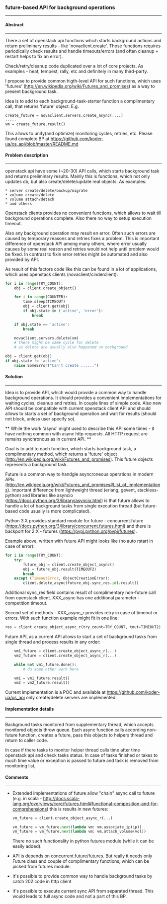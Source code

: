 ### future-based API for background operations
----------------------------------------------

#### Abstract
-------------

There a set of openstack api functions which starts background actions
and return preliminary results - like 'novaclient.create'. Those functions
requires periodically check results and handle timeouts/errors
(and often cleanup + restart helps to fix an error).

Check/retry/cleanup code duplicated over a lot of core projects.
As examples - heat, tempest, rally, etc and definitely in many third-party.

I propose to provide common higth-level API for such functions, which uses
'futures' (http://en.wikipedia.org/wiki/Futures_and_promises) as a way to
present background task.

Idea is to add to each background-task-starter function a complimentary call,
that returns 'future' object. E.g.

    create_future = novaclient.servers.create_async(....)
    .....
    vm = create_future.result()

This allows to unify(and optimize) monitoring cycles, retries, etc.
Please found complete BP at
https://github.com/koder-ua/os_api/blob/master/README.md

#### Problem description
------------------------

openstack api have some (~20-30) API calls, which starts background task
and returns preliminary results. Mainly this is functions, which not only
updates db, but also create/delete/update real objects. As examples:

    * server create/delete/backup/migrate
    * volume create/delete
    * volume attach/detach
    * and others

Openstack clients provides no convenient functions, which allows to
wait till background operations complete. Also there no way to setup
execution timeout.

Also any background operation may result en error. Often such errors
are caused by temporary reasons and retries fixes a problem. This is
important difference of openstack API among many others, where
error usually causes by some real reason and retries would not help
until problem would be fixed. In contrast to fixin error retries might
be automated and also provided by API.

As result of this factors code like this can be found in a lot of applications,
which uses openstack clients (novaclient/cinderclient):

```python
for i in range(TRY_COUNT):
    obj = client.create_object()

    for i in range(COUNTER):
        time.sleep(TIMEOUT)
        obj = client.get(obj)
        if obj.state in ('active', 'error'):
            break

    if obj.state == 'active':
        break

    novaclient.servers.delete(vm)
    # there might be same cycle for delete
    # as delete are usually also happened un background

obj = client.get(obj)
if obj.state != 'active':
    raise SomeError("Can't create ......")
```

#### Solution
-------------

Idea is to provide API, which would provide a common way to
handle background operations. It should provides a convenient
implementations for waiting cycles, cleanup and retries. In
couple lines of simple code. Also new API should be compatible with
current openstack client API and should allows to starts a set of
background operation and wait for results (should not block, unless
user specify so).

** While the work 'async' might used to describe this API some times -
it have nothing common with async http requests. All HTTP request are
remains synchronous as in current API. **

Goal is to add to each function, which starts background task, a
complimentary method, which returns a 'future' object
(http://en.wikipedia.org/wiki/Futures_and_promises).
This future objects represents a background task.

Future is a common way to handgle asyncroneous operations in modern APIs
(http://en.wikipedia.org/wiki/Futures_and_promises#List_of_implementations).
Important difference from lightweight thread (erlang, gevent,
stackless-python) and libraries like asyncio
(https://docs.python.org/3/library/asyncio.html)
is that future allows to handle a lot of background tasks from
single execution thread (but future-based code usually is more complicated).

Python 3.X provides standard module for future - concurrent.future
(https://docs.python.org/3/library/concurrent.futures.html)
and there is backport for 2.X - futures (https://pypi.python.org/pypi/futures).

Example above, written with future API might looks like
(no auto rstart in case of error):

```python
for i in range(TRY_COUNT):
    try:
        future_obj = client.create_object_async()
        obj = future_obj.result(TIMEOUT2)
        break
    except (TimeoutError, ObjectCreationError):
        client.delete_async(future_obj.sync_res.id).result()
```

Additional sync_res field contains result of complimentary non-future
call from openstack client. XXX_async has one additional parameter -
competition timeout.

Second set of methods - XXX_async_r provides retry in case of
timeout or errors. With such function example might fit in one line:

```python
res = client.create_object_async_r(try_count=TRY_COUNT, tout=TIMEOUT2).result()
```

Future API, as a current API allows to start a set of background tasks
from single thread and process results in any order:


```python
    vm1_future = client.create_object_async_r(...)
    vm2_future = client.create_object_async_r(...)

    while not vm1_future.done():
        # do some other work here

    vm1 = vm1_future.result()
    vm2 = vm2_future.result()
```

Current implementation is a POC and available at
https://github.com/koder-ua/os_api only create/delete
servers are implemented.

#### Implementation details
---------------------------

Background tasks monitored from supplementary thread, which
accepts monitored objects throw queue. Each async function
calls according non-future function, creates a future,
pass this objects to helpers thread and return to caller code.

In case if there tasks to monitor helper thread calls time
after time openstack api and check tasks status. In case of tasks
finished or takes to much time value or exception is passed to
future and task is removed from monitoring list,

#### Comments
-------------

  * Extended implementations of future allow "chain" async call to future
    (e.g. in scala -
    http://docs.scala-lang.org/overviews/core/futures.html#functional-composition-and-for-comprehensions)
    this is results in new futures:

    ```python
    vm_future = client.create_object_async_r(...)

    vm_future = vm_future.next(lambda vm: vm.associate_ip(ip))
    vm_future = vm_future.next(lambda vm: vm.attach_volume(vol))

    ```
    There no such functionality in python futures module (while
    it can be easily added).

  * API is depends on concurrent.future/futures. But really it needs
    only Future class and couple of complimentary functions,
    which can be picked from futures module.

  * It's possible to provide common way to handle background tasks by
    catch 202 code in http client

  * It's possible to execute current sync API from separated thread.
    This would leads to full async code and not a part of this BP.
